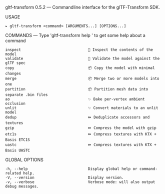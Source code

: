 
  gltf-transform 0.5.2 — Commandline interface for the glTF-Transform SDK.

  USAGE 
  
    ▸ gltf-transform <command> [ARGUMENTS...] [OPTIONS...]


  COMMANDS — Type 'gltf-transform help <command>' to get some help about a command

    inspect                              🔎 Inspect the contents of the model                   
    validate                             🔎 Validate the model against the glTF spec            
    copy                                 📦 Copy the model with minimal changes                 
    merge                                📦 Merge two or more models into one                   
    partition                            📦 Partition mesh data into separate .bin files        
    ao                                   ✨ Bake per-vertex ambient occlusion                   
    unlit                                ✨ Convert materials to an unlit model                 
    dedup                                ⏩ Deduplicate accessors and textures                  
    gzip                                 ⏩ Compress the model with gzip                        
    etc1s                                ⏩ Compress textures with KTX + Basis ETC1S            
    uastc                                ⏩ Compress textures with KTX + Basis UASTC            

  GLOBAL OPTIONS

    -h, --help                           Display global help or command-related help.           
    -V, --version                        Display version.                                       
    -v, --verbose                        Verbose mode: will also output debug messages.         

